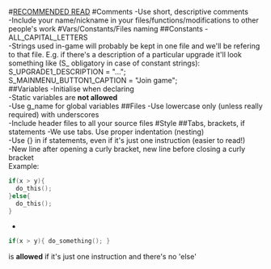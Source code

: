#[RECOMMENDED READ](https://google.github.io/styleguide/cppguide.html)
#Comments
-Use short, descriptive comments  
-Include your name/nickname in your files/functions/modifications to other people's work
#Vars/Constants/Files naming
##Constants
-ALL_CAPITAL_LETTERS   
-Strings used in-game will probably be kept in one file and we'll be refering to that file. E.g. if there's a description of a particular
upgrade it'll look something like (S_ obligatory in case of constant strings):  
S_UPGRADE1_DESCRIPTION = "...";  
S_MAINMENU_BUTTON1_CAPTION = "Join game";  
##Variables
-Initialise when declaring  
-Static variables are **not allowed**  
-Use g_name for global variables
##Files
-Use lowercase only (unless really required) with underscores  
-Include header files to all your source files
#Style
##Tabs, brackets, if statements
-We use tabs. Use proper indentation (nesting)  
-Use {} in if statements, even if it's just one instruction (easier to read!)  
-New line after opening a curly bracket, new line before closing a curly bracket  
Example: 
```c++
if(x > y){  
  do_this();  
}else{  
  do_this();  
}  
```
-
```c++
if(x > y){ do_something(); } 
```
is **allowed** if it's just one instruction and there's no 'else'
